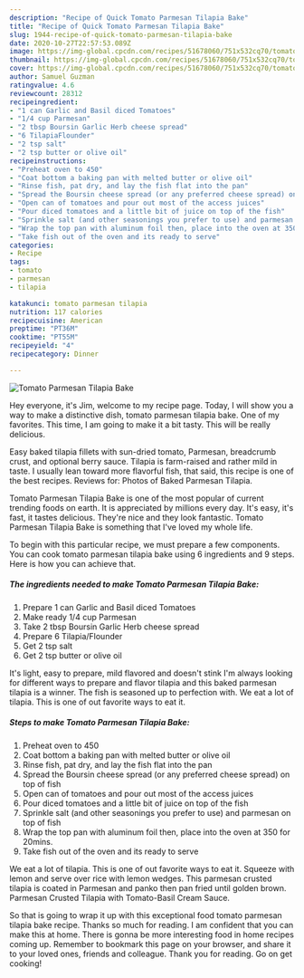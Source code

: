 ```yaml
---
description: "Recipe of Quick Tomato Parmesan Tilapia Bake"
title: "Recipe of Quick Tomato Parmesan Tilapia Bake"
slug: 1944-recipe-of-quick-tomato-parmesan-tilapia-bake
date: 2020-10-27T22:57:53.089Z
image: https://img-global.cpcdn.com/recipes/51678060/751x532cq70/tomato-parmesan-tilapia-bake-recipe-main-photo.jpg
thumbnail: https://img-global.cpcdn.com/recipes/51678060/751x532cq70/tomato-parmesan-tilapia-bake-recipe-main-photo.jpg
cover: https://img-global.cpcdn.com/recipes/51678060/751x532cq70/tomato-parmesan-tilapia-bake-recipe-main-photo.jpg
author: Samuel Guzman
ratingvalue: 4.6
reviewcount: 28312
recipeingredient:
- "1 can Garlic and Basil diced Tomatoes"
- "1/4 cup Parmesan"
- "2 tbsp Boursin Garlic Herb cheese spread"
- "6 TilapiaFlounder"
- "2 tsp salt"
- "2 tsp butter or olive oil"
recipeinstructions:
- "Preheat oven to 450"
- "Coat bottom a baking pan with melted butter or olive oil"
- "Rinse fish, pat dry, and lay the fish flat into the pan"
- "Spread the Boursin cheese spread (or any preferred cheese spread) on top of fish"
- "Open can of tomatoes and pour out most of the access juices"
- "Pour diced tomatoes and a little bit of juice on top of the fish"
- "Sprinkle salt (and other seasonings you prefer to use) and parmesan on top of fish"
- "Wrap the top pan with aluminum foil then, place into the oven at 350 for 20mins."
- "Take fish out of the oven and its ready to serve"
categories:
- Recipe
tags:
- tomato
- parmesan
- tilapia

katakunci: tomato parmesan tilapia 
nutrition: 117 calories
recipecuisine: American
preptime: "PT36M"
cooktime: "PT55M"
recipeyield: "4"
recipecategory: Dinner

---
```



![Tomato Parmesan Tilapia Bake](https://img-global.cpcdn.com/recipes/51678060/751x532cq70/tomato-parmesan-tilapia-bake-recipe-main-photo.jpg)

Hey everyone, it's Jim, welcome to my recipe page. Today, I will show you a way to make a distinctive dish, tomato parmesan tilapia bake. One of my favorites. This time, I am going to make it a bit tasty. This will be really delicious.

Easy baked tilapia fillets with sun-dried tomato, Parmesan, breadcrumb crust, and optional berry sauce. Tilapia is farm-raised and rather mild in taste. I usually lean toward more flavorful fish, that said, this recipe is one of the best recipes. Reviews for: Photos of Baked Parmesan Tilapia.

Tomato Parmesan Tilapia Bake is one of the most popular of current trending foods on earth. It is appreciated by millions every day. It's easy, it's fast, it tastes delicious. They're nice and they look fantastic. Tomato Parmesan Tilapia Bake is something that I've loved my whole life.


To begin with this particular recipe, we must prepare a few components. You can cook tomato parmesan tilapia bake using 6 ingredients and 9 steps. Here is how you can achieve that.

<!--inarticleads1-->

##### The ingredients needed to make Tomato Parmesan Tilapia Bake:

1. Prepare 1 can Garlic and Basil diced Tomatoes
1. Make ready 1/4 cup Parmesan
1. Take 2 tbsp Boursin Garlic Herb cheese spread
1. Prepare 6 Tilapia/Flounder
1. Get 2 tsp salt
1. Get 2 tsp butter or olive oil


It&#39;s light, easy to prepare, mild flavored and doesn&#39;t stink I&#39;m always looking for different ways to prepare and flavor tilapia and this baked parmesan tilapia is a winner. The fish is seasoned up to perfection with. We eat a lot of tilapia. This is one of out favorite ways to eat it. 

<!--inarticleads2-->

##### Steps to make Tomato Parmesan Tilapia Bake:

1. Preheat oven to 450
1. Coat bottom a baking pan with melted butter or olive oil
1. Rinse fish, pat dry, and lay the fish flat into the pan
1. Spread the Boursin cheese spread (or any preferred cheese spread) on top of fish
1. Open can of tomatoes and pour out most of the access juices
1. Pour diced tomatoes and a little bit of juice on top of the fish
1. Sprinkle salt (and other seasonings you prefer to use) and parmesan on top of fish
1. Wrap the top pan with aluminum foil then, place into the oven at 350 for 20mins.
1. Take fish out of the oven and its ready to serve


We eat a lot of tilapia. This is one of out favorite ways to eat it. Squeeze with lemon and serve over rice with lemon wedges. This parmesan crusted tilapia is coated in Parmesan and panko then pan fried until golden brown. Parmesan Crusted Tilapia with Tomato-Basil Cream Sauce. 

So that is going to wrap it up with this exceptional food tomato parmesan tilapia bake recipe. Thanks so much for reading. I am confident that you can make this at home. There is gonna be more interesting food in home recipes coming up. Remember to bookmark this page on your browser, and share it to your loved ones, friends and colleague. Thank you for reading. Go on get cooking!
